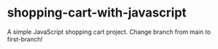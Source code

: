 # shopping-cart-with-javascript
A simple JavaScript shopping cart project.
Change branch from main to first-branch!
